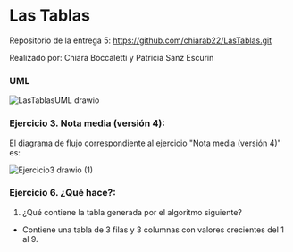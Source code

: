 # Las Tablas
Repositorio de la entrega 5: https://github.com/chiarab22/LasTablas.git

Realizado por: Chiara Boccaletti y Patricia Sanz Escurin

### UML

![LasTablasUML drawio](https://user-images.githubusercontent.com/98825807/156455070-12895553-132c-4176-9e96-56950a267a16.svg)



### Ejercicio 3. Nota media (versión 4):
El diagrama de flujo correspondiente al ejercicio "Nota media (versión 4)" es:

![Ejercicio3 drawio (1)](https://user-images.githubusercontent.com/98779707/156350009-c94ac1b8-905e-4600-9ad0-0752998dfbe9.svg)

### Ejercicio 6. ¿Qué hace?:
1. ¿Qué contiene la tabla generada por el algoritmo siguiente?
- Contiene una tabla de 3 filas y 3 columnas con valores crecientes del 1 al 9.
